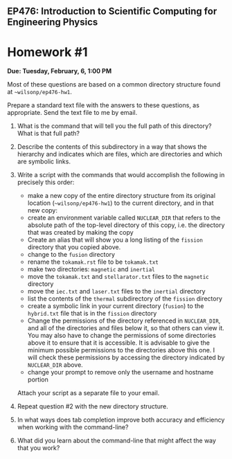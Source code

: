 ## EP476: Introduction to Scientific Computing for Engineering Physics

# Homework #1

**Due: Tuesday, February, 6, 1:00 PM**

Most of these questions are based on a common directory structure found at
`~wilsonp/ep476-hw1`.

Prepare a standard text file with the answers to these questions, as
appropriate.  Send the text file to me by email.

1. What is the command that will tell you the full path of this directory?
   What is that full path?

1. Describe the contents of this subdirectory in a way that shows the
   hierarchy and indicates which are files, which are directories and which
   are symbolic links.

1. Write a script with the commands that would accomplish the following in
   precisely this order:

   * make a new copy of the entire directory structure from its original
     location (`~wilsonp/ep476-hw1`) to the current directory, and in
     that new copy:
   * create an environment variable called `NUCLEAR_DIR` that refers to the
     absolute path of the top-level directory of this copy, i.e. the
     directory that was created by making the copy
   * Create an alias that will show you a long listing of the `fission`
     directory that you copied above.
   * change to the `fusion` directory
   * rename the `tokamak.rst` file to be `tokamak.txt`
   * make two directories: `magnetic` and `inertial`
   * move the `tokamak.txt` and `stellarator.txt` files to the `magnetic` directory
   * move the `iec.txt` and `laser.txt` files to the `inertial` directory
   * list the contents of the `thermal` subdirectory of the `fission` directory
   * create a symbolic link in your current directory (`fusion`) to the
     `hybrid.txt` file that is in the `fission` directory
   * Change the permissions of the directory referenced in `NUCLEAR_DIR`, and
     all of the directories and files below it, so that others can view it.
     You may also have to change the permissions of some directories above it
     to ensure that it is accessible. It is advisable to give the minimum
     possible permissions to the directories above this one.  I will check
     these permissions by accessing the directory indicated by `NUCLEAR_DIR`
     above.
   * change your prompt to remove only the username and hostname portion

   Attach your script as a separate file to your email.

1. Repeat question #2 with the new directory structure.

1. In what ways does tab completion improve both accuracy and efficiency when
   working with the command-line?

1. What did you learn about the command-line that might affect the way that
   you work?
